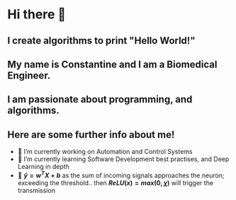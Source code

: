 # Hi there 👋
## I create algorithms to print "Hello World!"
## My name is Constantine and I am a Biomedical Engineer.
## I am passionate about programming, and algorithms.
## Here are some further info about me!

- 🔭 I’m currently working on Automation and Control Systems
- 🌱 I’m currently learning Software Development best practises, and Deep Learning in depth
- 💬 **$`\hat{y} = w^TX + b`$** as the sum of incoming signals approaches the neuron; exceeding the threshold.. then **$`ReLU(x) = max(0,χ)`$** will trigger the transmission

<!--
**leccode/leccode** is a ✨ _special_ ✨ repository because its `README.md` (this file) appears on your GitHub profile.

Here are some ideas to get you started:

- 🔭 I’m currently working on ...
- 🌱 I’m currently learning ...
- 👯 I’m looking to collaborate on ...
- 🤔 I’m looking for help with ...
- 💬 Ask me about ...
- 📫 How to reach me: ...
- 😄 Pronouns: ...
- ⚡ Fun fact: ...
-->
